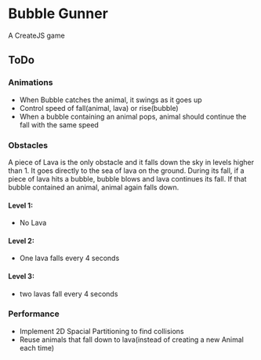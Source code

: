 # Bubble Gunner

A CreateJS game

## ToDo

### Animations

- When Bubble catches the animal, it swings as it goes up
- Control speed of fall(animal, lava) or rise(bubble)
- When a bubble containing an animal pops, animal should continue the fall with the same speed  

### Obstacles

A piece of Lava is the only obstacle and it falls down the sky in levels higher than 1. It goes directly to the sea of lava on the ground. During its fall, if a piece of lava hits a bubble, bubble blows and lava continues its fall. If that bubble contained an animal, animal again falls down.

#### Level 1:

- No Lava

#### Level 2:

- One lava falls every 4 seconds

#### Level 3:

- two lavas fall every 4 seconds 

### Performance

- Implement 2D Spacial Partitioning to find collisions
- Reuse animals that fall down to lava(instead of creating a new Animal each time)